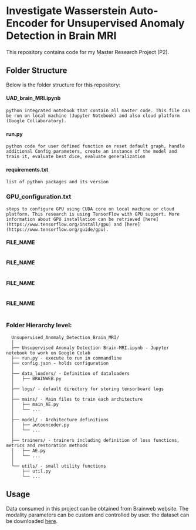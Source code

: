 # Investigate Wasserstein Auto-Encoder for Unsupervised Anomaly Detection in Brain MRI

This repository contains code for my Master Research Project (P2).

## Folder Structure
Below is the folder structure for this repository:

#### UAD_brain_MRI.ipynb 
```
python integrated notebook that contain all master code. This file can be run on local machine (Jupyter Notebook) and also cloud platform (Google Collaboratory).
```
#### run.py
```
python code for user defined function on reset default graph, handle additional Config parameters, create an instance of the model and train it, evaluate best dice, evaluate generalization
```
#### requirements.txt
```
list of python packages and its version
```
### GPU_configuration.txt
```
steps to configure GPU using CUDA core on local machine or cloud platform. This research is using TensorFlow with GPU support. More information about GPU installation can be retrieved [here](https://www.tensorflow.org/install/gpu) and [here](https://www.tensorflow.org/guide/gpu).
```
#### FILE_NAME
```

```
#### FILE_NAME
```

```
#### FILE_NAME
```

```
#### FILE_NAME
```
```

### Folder Hierarchy level:
```
  Unsupervised_Anomaly_Detection_Brain_MRI/
  │
  ├── Unsupervised Anomaly Detection Brain-MRI.ipynb - Jupyter notebook to work on Google Colab
  ├── run.py - execute to run in commandline
  ├── config.json - holds configuration
  │
  ├── data_loaders/ - Definition of dataloaders
  │   ├── BRAINWEB.py
  │
  ├── logs/ - default directory for storing tensorboard logs
  │
  ├── mains/ - Main files to train each architecture
  │   ├── main_AE.py
  │   └── ...
  │
  ├── model/ - Architecture definitions
  │   ├── autoencoder.py
  │   └── ...
  │
  ├── trainers/ - trainers including definition of loss functions, metrics and restoration methods
  │   ├── AE.py
  │   └── ...
  │  
  └── utils/ - small utility functions
      ├── util.py
      └── ...
```

## Usage
Data consumed in this project can be obtained from Brainweb website. The modality parameters can be custom and controlled by user. the dataset can be downloaded [here](https://brainweb.bic.mni.mcgill.ca/).



